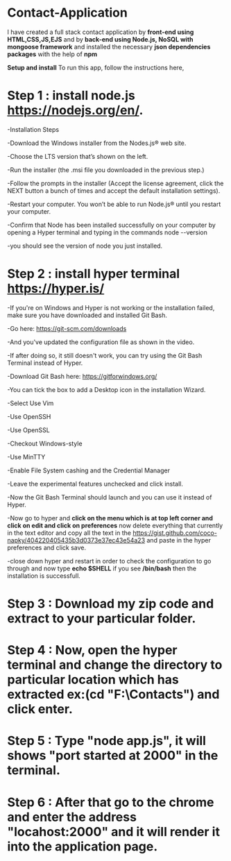 # Contact-Application
I have created a full stack contact application by **front-end using HTML,CSS,JS,EJS** and by **back-end using Node.js, NoSQL with mongoose framework** and installed the necessary **json dependencies packages** with the help of **npm** 

**Setup and install**
To run this app, follow the instructions here,

# Step 1 : install node.js https://nodejs.org/en/.
-Installation Steps

-Download the Windows installer from the Nodes.js® web site. 

-Choose the LTS version that’s shown on the left. 

-Run the installer (the .msi file you downloaded in the previous step.)

-Follow the prompts in the installer (Accept the license agreement, click the NEXT button a bunch of times and accept the default installation settings).

-Restart your computer. You won’t be able to run Node.js® until you restart your computer.

-Confirm that Node has been installed successfully on your computer by opening a Hyper terminal and typing in the commands node --version

-you should see the version of node you just installed.
         
# Step 2 : install hyper terminal https://hyper.is/
-If you're on Windows and Hyper is not working or the installation failed, make sure you have downloaded and installed Git Bash.

-Go here: https://git-scm.com/downloads

-And you've updated the configuration file as shown in the video.

-If after doing so, it still doesn't work, you can try using the Git Bash Terminal instead of Hyper.

-Download Git Bash here: https://gitforwindows.org/
 
-You can tick the box to add a Desktop icon in the installation Wizard. 

-Select Use Vim

-Use OpenSSH

-Use OpenSSL

-Checkout Windows-style

-Use MinTTY

-Enable File System cashing and the Credential Manager

-Leave the experimental features unchecked and click install.

-Now the Git Bash Terminal should launch and you can use it instead of Hyper.

-Now go to hyper and **click on the menu which is at top left corner and click on edit and click on preferences** now delete everything that currently in the text editor and copy all the text in the https://gist.github.com/coco-napky/404220405435b3d0373e37ec43e54a23 and paste in the hyper preferences and click save.

-close down hyper and restart in order to check the configuration to go through and now type **echo $SHELL** if you see **/bin/bash** then the installation is successfull.

# Step 3 : Download my zip code and extract to your particular folder.

# Step 4 : Now, open the hyper terminal and change the directory to particular location which has extracted **ex:(cd "F:\Contacts")** and click enter.

# Step 5 : Type **"node app.js"**, it will shows **"port started at 2000"** in the terminal.

# Step 6 : After that go to the chrome and enter the address **"locahost:2000"** and it will render it into the application page.
 
